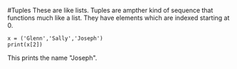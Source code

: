 #Tuples
These are like lists.
Tuples are ampther kind of sequence that functions much like a list. They have elements which are indexed starting at 0.
```
x = ('Glenn','Sally','Joseph')
print(x[2])
```
This prints the name "Joseph".